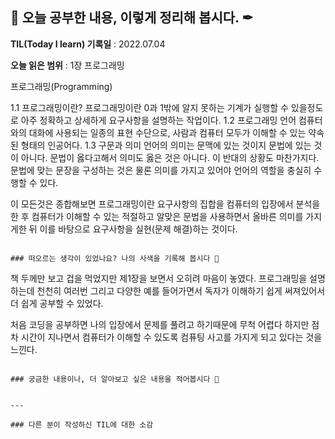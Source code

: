 ## 📕 오늘 공부한 내용, 이렇게 정리해 봅시다. ✒

**TIL(Today I learn) 기록일** : 2022.07.04

**오늘 읽은 범위** : 1장 프로그래밍

프로그래밍(Programming)

1.1 프로그래밍이란?
	프로그래밍이란 0과 1밖에 알지 못하는 기계가 실행할 수 있을정도로
	아주 정확하고 상세하게 요구사항을 설명하는 작업이다.
1.2 프로그래밍 언어 컴퓨터와의 대화에 사용되는 일종의 표현 수단으로, 사람과 컴퓨터 모두가 이해할 수 있는 약속된 형태의 인공어다.
1.3 구문과 의미 언어의 의미는 문맥에 있는 것이지 문법에 있는 것이 아니다.
	문법이 옳다고해서 의미도 옳은 것은 아니다.
	이 반대의 상황도 마찬가지다.
	문법에 맞는 문장을 구성하는 것은 물론 의미를 가지고 있어야 언어의 역할을 충실히 수행할 수 있다.

이 모든것은 종합해보면 프로그래밍이란 요구사항의 집합을 컴퓨터의 입장에서 분석을 한 후 컴퓨터가 이해할 수 있는 적절하고 알맞은 문법을 사용하면서 올바른 의미를 가지게한 뒤 이를 바탕으로 요구사항을 실현(문제 해결)하는 것이다.  

```

### 떠오르는 생각이 있었나요? 나의 사색을 기록해 봅시다 💭

```
책 두께만 보고 겁을 먹었지만 제1장을 보면서 오히려 마음이 놓였다. 
프로그래밍을 설명하는데 천천히 여러번 그리고 다양한 예를 들어가면서 독자가 이해하기 쉽게 써져있어서 더 쉽게 공부할 수 있었다. 

처음 코딩을 공부하면 나의 입장에서 문제를 풀려고 하기때문에 무척 어렵다
하지만 점차 시간이 지나면서 컴퓨터가 이해할 수 있도록  컴퓨팅 사고를 가지게 되고 있다는 것을 느낀다. 
```

### 궁금한 내용이나, 더 알아보고 싶은 내용을 적어봅시다 🤔

```
```

---

### 다른 분이 작성하신 TIL에 대한 소감


